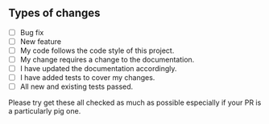 ## Types of changes
- [ ] Bug fix
- [ ] New feature
- [ ] My code follows the code style of this project.
- [ ] My change requires a change to the documentation.
- [ ] I have updated the documentation accordingly.
- [ ] I have added tests to cover my changes.
- [ ] All new and existing tests passed.

Please try get these all checked as much as possible especially if your PR is a particularly pig one.
